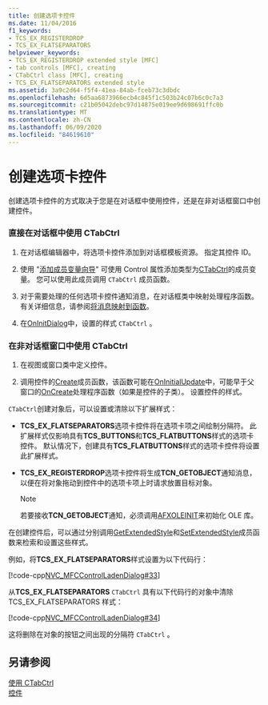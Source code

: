 ```yaml
---
title: 创建选项卡控件
ms.date: 11/04/2016
f1_keywords:
- TCS_EX_REGISTERDROP
- TCS_EX_FLATSEPARATORS
helpviewer_keywords:
- TCS_EX_REGISTERDROP extended style [MFC]
- tab controls [MFC], creating
- CTabCtrl class [MFC], creating
- TCS_EX_FLATSEPARATORS extended style
ms.assetid: 3a9c2d64-f5f4-41ea-84ab-fceb73c3dbdc
ms.openlocfilehash: 6d5aa6873966ecb4c845f1c503b24c07b6c0c7a3
ms.sourcegitcommit: c21b05042debc97d14875e019ee9d698691ffc0b
ms.translationtype: MT
ms.contentlocale: zh-CN
ms.lasthandoff: 06/09/2020
ms.locfileid: "84619610"
---
```

# <a name="creating-the-tab-control"></a>创建选项卡控件

创建选项卡控件的方式取决于您是在对话框中使用控件，还是在非对话框窗口中创建控件。

### <a name="to-use-ctabctrl-directly-in-a-dialog-box"></a>直接在对话框中使用 CTabCtrl

1. 在对话框编辑器中，将选项卡控件添加到对话框模板资源。 指定其控件 ID。

1. 使用 "[添加成员变量向导](../ide/adding-a-member-variable-visual-cpp.md)" 可使用 Control 属性添加类型为[CTabCtrl](reference/ctabctrl-class.md)的成员变量。 您可以使用此成员调用 `CTabCtrl` 成员函数。

1. 对于需要处理的任何选项卡控件通知消息，在对话框类中映射处理程序函数。 有关详细信息，请参阅[将消息映射到函数](reference/mapping-messages-to-functions.md)。

1. 在[OnInitDialog](reference/cdialog-class.md#oninitdialog)中，设置的样式 `CTabCtrl` 。

### <a name="to-use-ctabctrl-in-a-nondialog-window"></a>在非对话框窗口中使用 CTabCtrl

1. 在视图或窗口类中定义控件。

1. 调用控件的[Create](reference/ctabctrl-class.md#create)成员函数，该函数可能在[OnInitialUpdate](reference/cview-class.md#oninitialupdate)中，可能早于父窗口的[OnCreate](reference/cwnd-class.md#oncreate)处理程序函数（如果是控件的子类）。 设置控件的样式。

`CTabCtrl`创建对象后，可以设置或清除以下扩展样式：

- **TCS_EX_FLATSEPARATORS**选项卡控件将在选项卡项之间绘制分隔符。 此扩展样式仅影响具有**TCS_BUTTONS**和**TCS_FLATBUTTONS**样式的选项卡控件。 默认情况下，创建具有**TCS_FLATBUTTONS**样式的选项卡控件将设置此扩展样式。

- **TCS_EX_REGISTERDROP**选项卡控件将生成**TCN_GETOBJECT**通知消息，以便在将对象拖动到控件中的选项卡项上时请求放置目标对象。

    > [!NOTE]
    >  若要接收**TCN_GETOBJECT**通知，必须调用[AFXOLEINIT](reference/ole-initialization.md#afxoleinit)来初始化 OLE 库。

在创建控件后，可以通过分别调用[GetExtendedStyle](reference/ctabctrl-class.md#getextendedstyle)和[SetExtendedStyle](reference/ctabctrl-class.md#setextendedstyle)成员函数来检索和设置这些样式。

例如，将**TCS_EX_FLATSEPARATORS**样式设置为以下代码行：

[!code-cpp[NVC_MFCControlLadenDialog#33](codesnippet/cpp/creating-the-tab-control_1.cpp)]

从**TCS_EX_FLATSEPARATORS** `CTabCtrl` 具有以下代码行的对象中清除 TCS_EX_FLATSEPARATORS 样式：

[!code-cpp[NVC_MFCControlLadenDialog#34](codesnippet/cpp/creating-the-tab-control_2.cpp)]

这将删除在对象的按钮之间出现的分隔符 `CTabCtrl` 。

## <a name="see-also"></a>另请参阅

[使用 CTabCtrl](using-ctabctrl.md)<br/>
[控件](controls-mfc.md)
